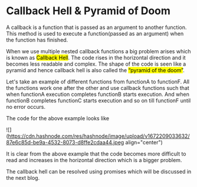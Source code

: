 # Callback Hell & Pyramid of Doom

A callback is a function that is passed as an argument to another function. This method is used to execute a function(passed as an argument) when the function has finished.

When we use multiple nested callback functions a big problem arises which is known as <mark>Callback Hell</mark>. The code rises in the horizontal direction and it becomes less readable and complex. The shape of the code is seen like a pyramid and hence callback hell is also called the <mark>“pyramid of the doom”</mark>.

Let's take an example of different functions from functionA to functionF. All the functions work one after the other and use callback functions such that when functionA execution completes functionB starts execution. And when functionB completes functionC starts execution and so on till functionF until no error occurs.

The code for the above example looks like

![](https://cdn.hashnode.com/res/hashnode/image/upload/v1672209033632/87e6c85d-be9a-4532-8073-d8ffe2cdaa44.jpeg align="center")

It is clear from the above example that the code becomes more difficult to read and increases in the horizontal direction which is a bigger problem.

The callback hell can be resolved using promises which will be discussed in the next blog.